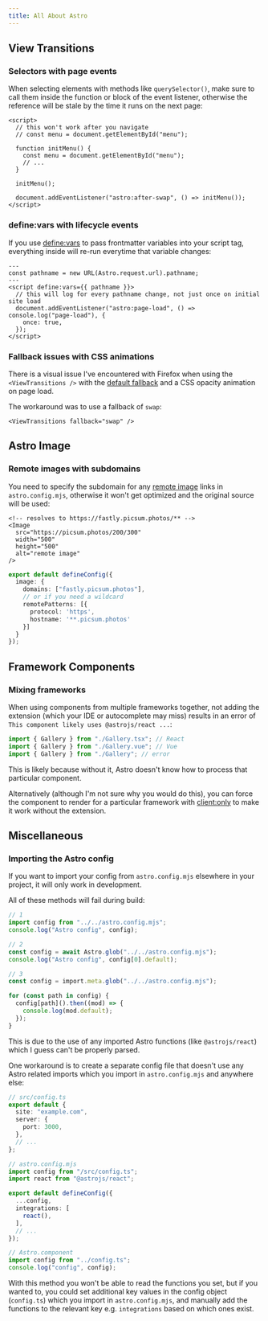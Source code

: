 ```yaml
---
title: All About Astro
---
```


<section>

## View Transitions
</section>

<section>

### Selectors with page events

When selecting elements with methods like `querySelector()`, make sure to call them inside the function or block of the event listener, otherwise the reference will be stale by the time it runs on the next page:

```astro
<script>
  // this won't work after you navigate
  // const menu = document.getElementById("menu");

  function initMenu() {
    const menu = document.getElementById("menu");
    // ...
  }
    
  initMenu();
    
  document.addEventListener("astro:after-swap", () => initMenu());
</script>
```
</section>

<section>

### define:vars with lifecycle events

If you use [define:vars](https://docs.astro.build/en/reference/directives-reference/#definevars) to pass frontmatter variables into your script tag, everything inside will re-run everytime that variable changes:

```astro
---
const pathname = new URL(Astro.request.url).pathname;
---
<script define:vars={{ pathname }}>
  // this will log for every pathname change, not just once on initial site load
  document.addEventListener("astro:page-load", () => console.log("page-load"), {
    once: true,
  });
</script>
```
</section>

<section>

### Fallback issues with CSS animations

There is a visual issue I've encountered with Firefox when using the `<ViewTransitions />` with the [default fallback](https://docs.astro.build/en/guides/view-transitions/#fallback-control) and a CSS opacity animation on page load.

The workaround was to use a fallback of `swap`:

```astro
<ViewTransitions fallback="swap" />
```
</section>

<section>

## Astro Image
</section>

<section>

### Remote images with subdomains

You need to specify the subdomain for any [remote image](https://docs.astro.build/en/guides/images/#remote-images) links in `astro.config.mjs`, otherwise it won't get optimized and the original source will be used:


```astro
<!-- resolves to https://fastly.picsum.photos/** -->
<Image
  src="https://picsum.photos/200/300"
  width="500"
  height="500"
  alt="remote image"
/>
```

```typescript
export default defineConfig({
  image: {
    domains: ["fastly.picsum.photos"],
    // or if you need a wildcard
    remotePatterns: [{
      protocol: 'https',
      hostname: '**.picsum.photos'
    }]
  }
});
```


</section>

<section>

## Framework Components
</section>

<section>

### Mixing frameworks

When using components from multiple frameworks together, not adding the extension (which your IDE or autocomplete may miss) results in an error of `This component likely uses @astrojs/react ...`:

```typescript
import { Gallery } from "./Gallery.tsx"; // React
import { Gallery } from "./Gallery.vue"; // Vue
import { Gallery } from "./Gallery"; // error
```

This is likely because without it, Astro doesn't know how to process that particular component.

Alternatively (although I'm not sure why you would do this), you can force the component to render for a particular framework with [client:only](https://docs.astro.build/en/reference/directives-reference/#clientonly) to make it work without the extension.
</section>

<section>

## Miscellaneous
</section>

<section>

### Importing the Astro config

If you want to import your config from `astro.config.mjs` elsewhere in your project, it will only work in development.

All of these methods will fail during build:

```typescript
// 1
import config from "../../astro.config.mjs";
console.log("Astro config", config);

// 2
const config = await Astro.glob("../../astro.config.mjs");
console.log("Astro config", config[0].default);

// 3
const config = import.meta.glob("../../astro.config.mjs");

for (const path in config) {
  config[path]().then((mod) => {
    console.log(mod.default);
  });
}
```

This is due to the use of any imported Astro functions (like `@astrojs/react`) which I guess can't be properly parsed.

One workaround is to create a separate config file that doesn't use any Astro related imports which you import in `astro.config.mjs` and anywhere else:

```typescript
// src/config.ts
export default {
  site: "example.com",
  server: {
    port: 3000,
  },
  // ...
};
```

```typescript
// astro.config.mjs
import config from "/src/config.ts";
import react from "@astrojs/react";

export default defineConfig({
  ...config,
  integrations: [
    react(),
  ], 
  // ...
});

```

```typescript
// Astro.component
import config from "../config.ts";
console.log("config", config);
```

With this method you won't be able to read the functions you set, but if you wanted to, you could set additional key values in the config object (`config.ts`) which you import in `astro.config.mjs`, and manually add the functions to the relevant key e.g. `integrations` based on which ones exist.
</section>